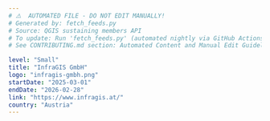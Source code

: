 ```yaml
---
# ⚠️  AUTOMATED FILE - DO NOT EDIT MANUALLY!
# Generated by: fetch_feeds.py
# Source: QGIS sustaining members API
# To update: Run 'fetch_feeds.py' (automated nightly via GitHub Actions)
# See CONTRIBUTING.md section: Automated Content and Manual Edit Guidelines

level: "Small"
title: "InfraGIS GmbH"
logo: "infragis-gmbh.png"
startDate: "2025-03-01"
endDate: "2026-02-28"
link: "https://www.infragis.at/"
country: "Austria"
---
```

